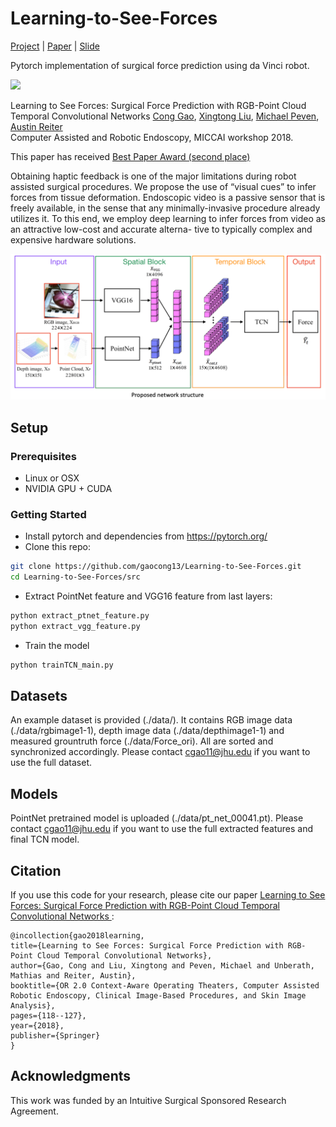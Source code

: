 # Learning-to-See-Forces
[Project](http://www.cs.jhu.edu/~gaoc/learningtoseeforces.html) | [Paper](https://arxiv.org/pdf/1808.00057.pdf) | 
[Slide](http://www.cs.jhu.edu/~gaoc/files/CARE2018_Learning_to_See_Forces.pdf)

Pytorch implementation of surgical force prediction using da Vinci robot.

![](imgs/force_pred.gif)

Learning to See Forces: Surgical Force Prediction with RGB-Point Cloud Temporal Convolutional Networks 
[Cong Gao](http://www.cs.jhu.edu/~gaoc/), [Xingtong Liu](http://www.cs.jhu.edu/~xingtongl/), [Michael Peven](https://malonecenter.jhu.edu/people/students/#), [Austin Reiter](https://www.cs.jhu.edu/~areiter/JHU/Home.html)   
Computer Assisted and Robotic Endoscopy, MICCAI workshop 2018.

This paper has received [Best Paper Award (second place)](http://www.cs.jhu.edu/~gaoc/images/care_bestpaper.jpg)

Obtaining haptic feedback is one of the major limitations during robot assisted surgical procedures. We propose the use of “visual cues” to infer forces from tissue deformation. Endoscopic video is a passive sensor that is freely available, in the sense that any minimally-invasive procedure already utilizes it. To this end, we employ deep learning to infer forces from video as an attractive low-cost and accurate alterna- tive to typically complex and expensive hardware solutions.

<img src="imgs/network.png" width="900px"/>

## Setup

### Prerequisites
- Linux or OSX
- NVIDIA GPU + CUDA

### Getting Started
- Install pytorch and dependencies from https://pytorch.org/
- Clone this repo:
```bash
git clone https://github.com/gaocong13/Learning-to-See-Forces.git
cd Learning-to-See-Forces/src
```
- Extract PointNet feature and VGG16 feature from last layers:
```bash
python extract_ptnet_feature.py
python extract_vgg_feature.py
```
- Train the model
```bash
python trainTCN_main.py
```

## Datasets
An example dataset is provided (./data/). It contains RGB image data (./data/rgbimage1-1), depth image data (./data/depthimage1-1) and measured grountruth force (./data/Force_ori). All are sorted and synchronized accordingly. Please contact [cgao11@jhu.edu](cgao11@jhu.edu) if you want to use the full dataset.

## Models
PointNet pretrained model is uploaded (./data/pt_net_00041.pt). Please contact [cgao11@jhu.edu](cgao11@jhu.edu) if you want to use the full extracted features and final TCN model.

## Citation
If you use this code for your research, please cite our paper <a href="https://arxiv.org/pdf/1808.00057.pdf">Learning to See Forces: Surgical Force Prediction with RGB-Point Cloud Temporal Convolutional Networks </a>:

```
@incollection{gao2018learning,
title={Learning to See Forces: Surgical Force Prediction with RGB-Point Cloud Temporal Convolutional Networks},
author={Gao, Cong and Liu, Xingtong and Peven, Michael and Unberath, Mathias and Reiter, Austin},
booktitle={OR 2.0 Context-Aware Operating Theaters, Computer Assisted Robotic Endoscopy, Clinical Image-Based Procedures, and Skin Image Analysis},
pages={118--127},
year={2018},
publisher={Springer}
}
```

## Acknowledgments
This work was funded by an Intuitive Surgical Sponsored Research Agreement.
